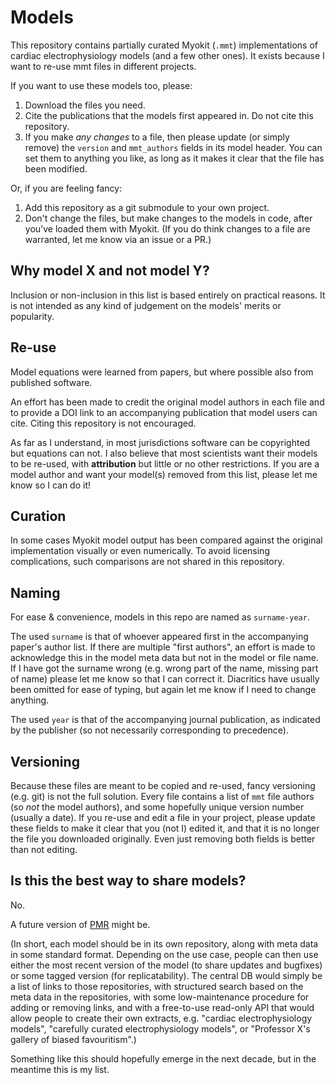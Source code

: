 # Models

This repository contains partially curated Myokit (`.mmt`) implementations of cardiac electrophysiology models (and a few other ones).
It exists because I want to re-use mmt files in different projects.

If you want to use these models too, please:

 1. Download the files you need.
 2. Cite the publications that the models first appeared in. Do not cite this repository.
 3. If you make _any changes_ to a file, then please update (or simply remove) the `version` and `mmt_authors` fields in its model header. You can set them to anything you like, as long as it makes it clear that the file has been modified.

Or, if you are feeling fancy:

 1. Add this repository as a git submodule to your own project.
 2. Don't change the files, but make changes to the models in code, after you've loaded them with Myokit.
    (If you do think changes to a file are warranted, let me know via an issue or a PR.)

## Why model X and not model Y?

Inclusion or non-inclusion in this list is based entirely on practical reasons.
It is not intended as any kind of judgement on the models' merits or popularity.

## Re-use

Model equations were learned from papers, but where possible also from published software.

An effort has been made to credit the original model authors in each file and to provide a DOI link to an accompanying publication that model users can cite.
Citing this repository is not encouraged.

As far as I understand, in most jurisdictions software can be copyrighted but equations can not.
I also believe that most scientists want their models to be re-used, with **attribution** but little or no other restrictions.
If you are a model author and want your model(s) removed from this list, please let me know so I can do it!

## Curation

In some cases Myokit model output has been compared against the original implementation visually or even numerically.
To avoid licensing complications, such comparisons are not shared in this repository.

## Naming

For ease & convenience, models in this repo are named as `surname-year`.

The used `surname` is that of whoever appeared first in the accompanying paper's author list.
If there are multiple "first authors", an effort is made to acknowledge this in the model meta data but not in the model or file name.
If I have got the surname wrong (e.g. wrong part of the name, missing part of name) please let me know so that I can correct it.
Diacritics have usually been omitted for ease of typing, but again let me know if I need to change anything.

The used `year` is that of the accompanying journal publication, as indicated by the publisher (so not necessarily corresponding to precedence).

## Versioning

Because these files are meant to be copied and re-used, fancy versioning (e.g. git) is not the full solution.
Every file contains a list of `mmt` file authors (so *not* the model authors), and some hopefully unique version number (usually a date).
If you re-use and edit a file in your project, please update these fields to make it clear that you (not I) edited it, and that it is no longer the file you downloaded originally.
Even just removing both fields is better than not editing.

## Is this the best way to share models?

No.

A future version of [PMR](https://models.physiomeproject.org) might be.

(In short, each model should be in its own repository, along with meta data in some standard format.
Depending on the use case, people can then use either the most recent version of the model (to share updates and bugfixes) or some tagged version (for replicatability).
The central DB would simply be a list of links to those repositories, with structured search based on the meta data in the repositories, with some low-maintenance procedure for adding or removing links, and with a free-to-use read-only API that would allow people to create their own extracts, e.g. "cardiac electrophysiology models", "carefully curated electrophysiology models", or "Professor X's gallery of biased favouritism".)

Something like this should hopefully emerge in the next decade, but in the meantime this is my list.
